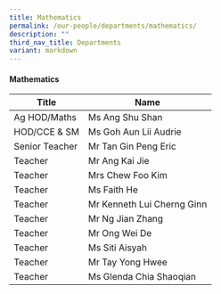 ```yaml
---
title: Mathematics
permalink: /our-people/departments/mathematics/
description: ""
third_nav_title: Departments
variant: markdown
---
```

#### Mathematics

| Title | Name |
|---|---|
| Ag HOD/Maths | Ms Ang Shu Shan |
| HOD/CCE & SM | Ms Goh Aun Lii Audrie |
| Senior Teacher | Mr Tan Gin Peng Eric |
| Teacher | Mr Ang Kai Jie |
|  Teacher  | Mrs Chew Foo Kim |
| Teacher | Ms Faith He |
| Teacher | Mr Kenneth Lui Cherng Ginn |
| Teacher  | Mr Ng Jian Zhang |
| Teacher | Mr Ong Wei De |
| Teacher  | Ms Siti Aisyah |
| Teacher  | Mr Tay Yong Hwee |
| Teacher  | Ms Glenda Chia Shaoqian |